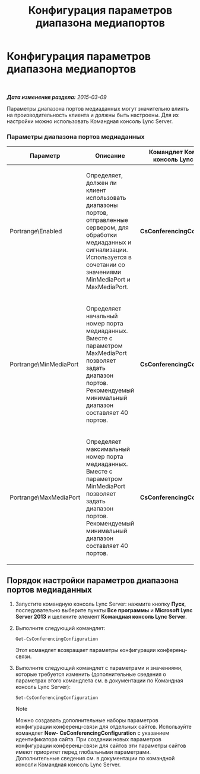 ﻿---
title: Конфигурация параметров диапазона медиапортов
TOCTitle: Конфигурация параметров диапазона медиапортов
ms:assetid: 2c4b7c0b-0dce-48f4-a489-336d6e526f7c
ms:mtpsurl: https://technet.microsoft.com/ru-ru/library/JJ204770(v=OCS.15)
ms:contentKeyID: 49309294
ms.date: 05/19/2016
mtps_version: v=OCS.15
ms.translationtype: HT
---

# Конфигурация параметров диапазона медиапортов

 

_**Дата изменения раздела:** 2015-03-09_

Параметры диапазона портов медиаданных могут значительно влиять на производительность клиента и должны быть настроены. Для их настройки можно использовать Командная консоль Lync Server.

### Параметры диапазона портов медиаданных

<table>
<colgroup>
<col style="width: 25%" />
<col style="width: 25%" />
<col style="width: 25%" />
<col style="width: 25%" />
</colgroup>
<thead>
<tr class="header">
<th>Параметр</th>
<th>Описание</th>
<th>Командлет Командная консоль Lync Server</th>
<th>Параметры командлета</th>
</tr>
</thead>
<tbody>
<tr class="odd">
<td><p>Portrange\Enabled</p></td>
<td><p>Определяет, должен ли клиент использовать диапазоны портов, отправленные сервером, для обработки медиаданных и сигнализации. Используется в сочетании со значениями MinMediaPort и MaxMediaPort.</p></td>
<td><p><strong>CsConferencingConfiguration</strong></p></td>
<td><p>ClientMediaPortRangeEnabled</p></td>
</tr>
<tr class="even">
<td><p>Portrange\MinMediaPort</p></td>
<td><p>Определяет начальный номер порта медиаданных. Вместе с параметром MaxMediaPort позволяет задать диапазон портов. Рекомендуемый минимальный диапазон составляет 40 портов.</p></td>
<td><p><strong>CsConferencingConfiguration</strong></p></td>
<td><p>ClientMediaPort (представляет собой начальный номер порта медиаданных клиента)</p></td>
</tr>
<tr class="odd">
<td><p>Portrange\MaxMediaPort</p></td>
<td><p>Определяет максимальный номер порта медиаданных. Вместе с параметром MinMediaPort позволяет задать диапазон портов. Рекомендуемый минимальный диапазон составляет 40 портов.</p></td>
<td><p><strong>CsConferencingConfiguration</strong></p></td>
<td><p>ClientMediaPortRange (определяет общее число портов, доступных для медиаданных клиента; по умолчанию: 40)</p></td>
</tr>
</tbody>
</table>


## Порядок настройки параметров диапазона портов медиаданных

1.  Запустите командную консоль Lync Server: нажмите кнопку **Пуск**, последовательно выберите пункты **Все программы** и **Microsoft Lync Server 2013** и щелкните элемент **Командная консоль Lync Server**.

2.  Выполните следующий командлет:
    
        Get-CsConferencingConfiguration
    
    Этот командлет возвращает параметры конфигурации конференц-связи.

3.  Выполните следующий командлет с параметрами и значениями, которые требуется изменить (дополнительные сведения о параметрах этого командлета см. в документации по Командная консоль Lync Server):
    
        Set-CsConferencingConfiguration
    
    > [!note]  
    > Можно создавать дополнительные наборы параметров конфигурации конференц-связи для отдельных сайтов. Используйте командлет <strong>New- CsConferencingConfiguration</strong> с указанием идентификатора сайта. При создании новых параметров конфигурации конференц-связи для сайтов эти параметры сайтов имеют приоритет перед глобальными параметрами. Дополнительные сведения см. в документации по командной консоли Командная консоль Lync Server.
